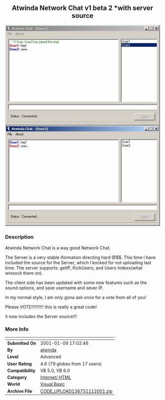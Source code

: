 ﻿<div align="center">

## Atwinda Network Chat v1 beta 2 \*with server source

<img src="PIC20011111522342935.jpg">
</div>

### Description

Atwinda Network Chat is a way good Network Chat.

The Server is a very stable iformation directing hard @$$. This time I have included the source for the Server, which I kocked for not uploading last time. The server supports: getIP, KickUsers, and Users Indexs(what winsock there on).

The client side has been updated with some new features such as the sound options, and save username and sever IP.

In my normal style, I am only gona ask once for a vote from all of you!

Please VOTE!!!!!!!!!! this is really a great code!

it now includes the Server source!!!
 
### More Info
 


<span>             |<span>
---                |---
**Submitted On**   |2001-01-09 17:02:46
**By**             |[atwinda](https://github.com/Planet-Source-Code/PSCIndex/blob/master/ByAuthor/atwinda.md)
**Level**          |Advanced
**User Rating**    |4.6 (79 globes from 17 users)
**Compatibility**  |VB 5\.0, VB 6\.0
**Category**       |[Internet/ HTML](https://github.com/Planet-Source-Code/PSCIndex/blob/master/ByCategory/internet-html__1-34.md)
**World**          |[Visual Basic](https://github.com/Planet-Source-Code/PSCIndex/blob/master/ByWorld/visual-basic.md)
**Archive File**   |[CODE\_UPLOAD136751112001\.zip](https://github.com/Planet-Source-Code/atwinda-atwinda-network-chat-v1-beta-2-with-server-source__1-14346/archive/master.zip)








